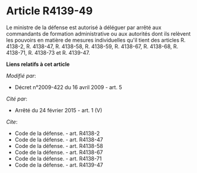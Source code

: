 # Article R4139-49

Le ministre de la défense est autorisé à déléguer par arrêté aux commandants de formation administrative ou aux autorités
dont ils relèvent les pouvoirs en matière de mesures individuelles qu'il tient des articles R. 4138-2, R. 4138-47, R.
4138-58, R. 4138-59, R. 4138-67, R. 4138-68, R. 4138-71, R. 4138-73 et R. 4139-47.

**Liens relatifs à cet article**

_Modifié par_:

  - Décret n°2009-422 du 16 avril 2009 - art. 5

_Cité par_:

  - Arrêté du 24 février 2015 - art. 1 (V)

_Cite_:

  - Code de la défense. - art. R4138-2
  - Code de la défense. - art. R4138-47
  - Code de la défense. - art. R4138-58
  - Code de la défense. - art. R4138-67
  - Code de la défense. - art. R4138-71
  - Code de la défense. - art. R4139-47
